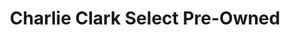 ---
title: "Charlie Clark Select Pre-Owned"
url: /harlingen/charlie-clark-select-pre-owned/
shop: car
---